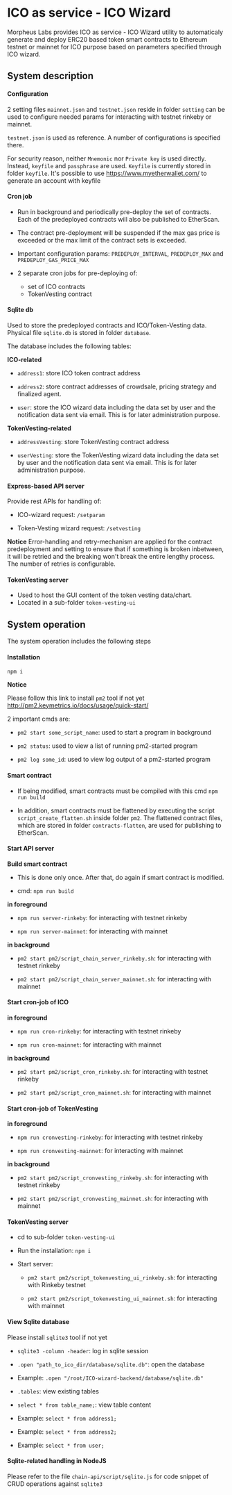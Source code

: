 # ICO as service - ICO Wizard

Morpheus Labs provides ICO as service - ICO Wizard utility to automaticaly generate and deploy ERC20 based token smart contracts to Ethereum testnet or mainnet for ICO purpose based on parameters specified through ICO wizard.

## System description

#### Configuration

2 setting files `mainnet.json` and `testnet.json` reside in folder `setting`
can be used to configure needed params for interacting with testnet rinkeby or mainnet.

`testnet.json` is used as reference. A number of configurations is specified there.

For security reason, neither `Mnemonic` nor `Private key` is used directly.
Instead, `keyfile` and `passphrase` are used.
`Keyfile` is currently stored in folder `keyfile`.
It's possible to use https://www.myetherwallet.com/ to generate an account with keyfile

#### Cron job 

- Run in background and periodically pre-deploy the set of contracts. Each of the predeployed contracts will also be published to EtherScan. 

- The contract pre-deployment will be suspended if the max gas price is exceeded or the max limit of the contract sets is exceeded.

- Important configuration params: `PREDEPLOY_INTERVAL`, `PREDEPLOY_MAX` and `PREDEPLOY_GAS_PRICE_MAX`

- 2 separate cron jobs for pre-deploying of:

  - set of ICO contracts
  - TokenVesting contract

#### Sqlite db

Used to store the predeployed contracts and ICO/Token-Vesting data. Physical file `sqlite.db` is stored in folder `database`.

The database includes the following tables:

**ICO-related**

- `address1`: store ICO token contract address

- `address2`: store contract addresses of crowdsale, pricing strategy and finalized agent.

- `user`: store the ICO wizard data including the data set by user and the notification data sent via email. This is for later administration purpose.

**TokenVesting-related**

- `addressVesting`: store TokenVesting contract address

- `userVesting`: store the TokenVesting wizard data including the data set by user and the notification data sent via email. This is for later administration purpose.

#### Express-based API server 

Provide rest APIs for handling of:

- ICO-wizard request: `/setparam`

- Token-Vesting wizard request: `/setvesting`

**Notice**
Error-handling and retry-mechanism are applied for the contract predeployment and setting to ensure that if something is broken inbetween, it will be retried and the breaking won't break the entire lengthy process. The number of retries is configurable.

#### TokenVesting server

- Used to host the GUI content of the token vesting data/chart.
- Located in a sub-folder `token-vesting-ui`

## System operation

The system operation includes the following steps

#### Installation

`npm i`

**Notice**

Please follow this link to install `pm2` tool if not yet
http://pm2.keymetrics.io/docs/usage/quick-start/

2 important cmds are:

- `pm2 start some_script_name`: used to start a program in background

- `pm2 status`: used to view a list of running pm2-started program

- `pm2 log some_id`: used to view log output of a pm2-started program

#### Smart contract

- If being modified, smart contracts must be compiled with this cmd `npm run build`

- In addition, smart contracts must be flattened by executing the script `script_create_flatten.sh` inside folder `pm2`. The flattened contract files, which are stored in folder `contracts-flatten`, are used for publishing to EtherScan.


#### Start API server

**Build smart contract**

  - This is done only once. After that, do again if smart contract is modified.

  - cmd: `npm run build`

**in foreground**

- `npm run server-rinkeby`: for interacting with testnet rinkeby

- `npm run server-mainnet`: for interacting with mainnet

**in background**

- `pm2 start pm2/script_chain_server_rinkeby.sh`: for interacting with testnet rinkeby

- `pm2 start pm2/script_chain_server_mainnet.sh`: for interacting with mainnet

#### Start cron-job of ICO

**in foreground**

- `npm run cron-rinkeby`: for interacting with testnet rinkeby

- `npm run cron-mainnet`: for interacting with mainnet

**in background**

- `pm2 start pm2/script_cron_rinkeby.sh`: for interacting with testnet rinkeby

- `pm2 start pm2/script_cron_mainnet.sh`: for interacting with mainnet

#### Start cron-job of TokenVesting

**in foreground**

- `npm run cronvesting-rinkeby`: for interacting with testnet rinkeby

- `npm run cronvesting-mainnet`: for interacting with mainnet

**in background**

- `pm2 start pm2/script_cronvesting_rinkeby.sh`: for interacting with testnet rinkeby

- `pm2 start pm2/script_cronvesting_mainnet.sh`: for interacting with mainnet

#### TokenVesting server

- cd to sub-folder `token-vesting-ui`

- Run the installation: `npm i`

- Start server: 
  
  - `pm2 start pm2/script_tokenvesting_ui_rinkeby.sh`: for interacting with Rinkeby testnet

  - `pm2 start pm2/script_tokenvesting_ui_mainnet.sh`: for interacting with mainnet

#### View Sqlite database

Please install `sqlite3` tool if not yet

- `sqlite3 -column -header`: log in sqlite session

- `.open "path_to_ico_dir/database/sqlite.db"`: open the database

- Example: `.open "/root/ICO-wizard-backend/database/sqlite.db"`

- `.tables`: view existing tables

- `select * from table_name;`: view table content

- Example: `select * from address1;`

- Example: `select * from address2;`

- Example: `select * from user;`

#### Sqlite-related handling in NodeJS

Please refer to the file `chain-api/script/sqlite.js` for code snippet of CRUD operations against `sqlite3`
